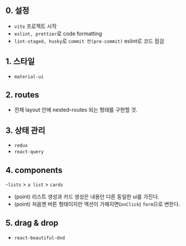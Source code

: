 ## 0. 설정

- `vite` 프로젝트 시작
- `eslint, prettier`로 code formatting
- `lint-staged, husky`로 `commit 전(pre-commit)` eslint로 코드 점검

## 1. 스타일

- `material-ui`

## 2. routes

- 전체 layout 안에 nested-routes 되는 형태를 구현할 것.

## 3. 상태 관리

- `redux`
- `react-query`

## 4. components

-`lists` > `a list` > `cards`

- (point) 리스트 생성과 카드 생성은 내용만 다른 동일한 ui를 가진다.
- (point) 처음엔 버튼 형태이지만 액션이 가해지면(`onClick`) `form`으로 변한다.

## 5. drag & drop

- `react-beautiful-dnd`
